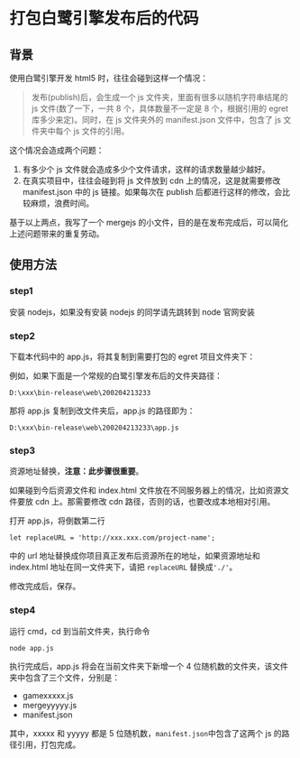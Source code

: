# 打包白鹭引擎发布后的代码

## 背景

使用白鹭引擎开发 html5 时，往往会碰到这样一个情况：

> 发布(publish)后，会生成一个 js 文件夹，里面有很多以随机字符串结尾的 js 文件(数了一下，一共 8 个，具体数量不一定是 8 个，根据引用的 egret 库多少来定)。同时，在 js 文件夹外的 manifest.json 文件中，包含了 js 文件夹中每个 js 文件的引用。

这个情况会造成两个问题：

1. 有多少个 js 文件就会造成多少个文件请求，这样的请求数量越少越好。
2. 在真实项目中，往往会碰到将 js 文件放到 cdn 上的情况，这是就需要修改 manifest.json 中的 js 链接。如果每次在 publish 后都进行这样的修改，会比较麻烦，浪费时间。

基于以上两点，我写了一个 mergejs 的小文件，目的是在发布完成后，可以简化上述问题带来的重复劳动。

## 使用方法

### step1

安装 nodejs，如果没有安装 nodejs 的同学请先跳转到 node 官网安装

### step2

下载本代码中的 app.js，将其复制到需要打包的 egret 项目文件夹下：

例如，如果下面是一个常规的白鹭引擎发布后的文件夹路径：

```
D:\xxx\bin-release\web\200204213233
```

那将 app.js 复制到改文件夹后，app.js 的路径即为：

```
D:\xxx\bin-release\web\200204213233\app.js
```

### step3

资源地址替换，**注意：此步骤很重要**。

如果碰到今后资源文件和 index.html 文件放在不同服务器上的情况，比如资源文件要放 cdn 上。那需要修改 cdn 路径，否则的话，也要改成本地相对引用。

打开 app.js，将倒数第二行

```
let replaceURL = 'http://xxx.xxx.com/project-name';
```

中的 url 地址替换成你项目真正发布后资源所在的地址，如果资源地址和 index.html 地址在同一文件夹下，请把 `replaceURL` 替换成`'./'`。

修改完成后，保存。

### step4

运行 cmd，cd 到当前文件夹，执行命令

```
node app.js
```

执行完成后，app.js 将会在当前文件夹下新增一个 4 位随机数的文件夹，该文件夹中包含了三个文件，分别是：

-   gamexxxxx.js
-   mergeyyyyy.js
-   manifest.json

其中，xxxxx 和 yyyyy 都是 5 位随机数，`manifest.json`中包含了这两个 js 的路径引用，打包完成。
